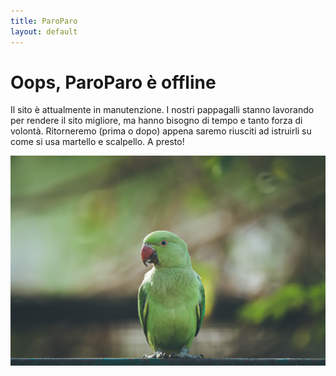 ```yaml
---
title: ParoParo
layout: default
---
```



# Oops, ParoParo è offline

Il sito è attualmente in manutenzione. I nostri pappagalli stanno lavorando per rendere il sito migliore, ma hanno bisogno di tempo e tanto forza di volontà.
Ritorneremo (prima o dopo) appena saremo riusciti ad istruirli su come si usa martello e scalpello. A presto!

![](assets/images/parrottino.jpg)
